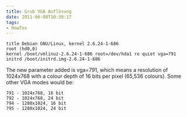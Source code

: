 ```yaml
---
title: Grub VGA Auflösung
date: 2011-06-08T10:39:17
tags: 
- HowTos
---
```


~~~
title Debian GNU/Linux, kernel 2.6.24-1-686
root (hd0,0)
kernel /boot/vmlinuz-2.6.24-1-686 root=/dev/hda1 ro quiet vga=791
initrd /boot/initrd.img-2.6.24-1-686
~~~

The new parameter added is vga=791, which means a resolution of 1024x768
with a colour depth of 16 bits per pixel (65,536 colours). Some other VGA
modes would be:

~~~
791 - 1024x768, 16 bit
792 - 1024x768, 24 bit
794 - 1280x1024, 16 bit
795 - 1280x1024, 24 bit
~~~